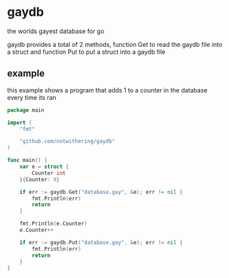 # gaydb

the worlds gayest database for go

gaydb provides a total of 2 methods, function Get to read the gaydb file into a struct and function Put to put a struct into a gaydb file

## example

this example shows a program that adds 1 to a counter in the database every time its ran

```go
package main

import (
	"fmt"

	"github.com/notwithering/gaydb"
)

func main() {
	var e = struct {
		Counter int
	}{Counter: 0}

	if err := gaydb.Get("database.gay", &e); err != nil {
		fmt.Println(err)
		return
	}

	fmt.Println(e.Counter)
	e.Counter++

	if err := gaydb.Put("database.gay", &e); err != nil {
		fmt.Println(err)
		return
	}
}

```